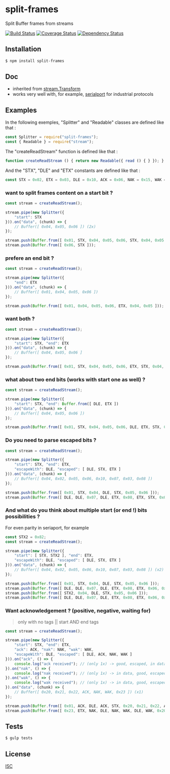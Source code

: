 # split-frames
Split Buffer frames from streams

[![Build Status](https://api.travis-ci.org/Psychopoulet/split-frames.svg?branch=master)](https://travis-ci.org/Psychopoulet/split-frames)
[![Coverage Status](https://coveralls.io/repos/github/Psychopoulet/split-frames/badge.svg?branch=master)](https://coveralls.io/github/Psychopoulet/split-frames)
[![Dependency Status](https://img.shields.io/david/Psychopoulet/split-frames/master.svg)](https://github.com/Psychopoulet/split-frames)

## Installation

```bash
$ npm install split-frames
```

## Doc

  * inherited from [stream.Transform](https://nodejs.org/api/stream.html#stream_duplex_and_transform_streams)
  * works very well with, for example, [serialport](https://www.npmjs.com/package/serialport) for industrial protocols

## Examples

In the following exemples, "Splitter" and "Readable" classes are defined like that :

```javascript
const Splitter = require("split-frames");
const { Readable } = require("stream");
```

The "createReadStream" function is defined like that :

```javascript
function createReadStream () { return new Readable({ read () { } }); }
```

And the "STX", "DLE" and "ETX" constants are defined like that :

```javascript
const STX = 0x02, ETX = 0x03, DLE = 0x10, ACK = 0x06, NAK = 0x15, WAK = 0x13;
```

### want to split frames content on a start bit ?

```javascript
const stream = createReadStream();

stream.pipe(new Splitter({
	"start": STX
})).on("data", (chunk) => {
	// Buffer([ 0x04, 0x05, 0x06 ]) (2x)
});

stream.push(Buffer.from([ 0x01, STX, 0x04, 0x05, 0x06, STX, 0x04, 0x05 ]));
stream.push(Buffer.from([ 0x06, STX ]));
```

### prefere an end bit ?

```javascript
const stream = createReadStream();

stream.pipe(new Splitter({
	"end": ETX
})).on("data", (chunk) => {
	// Buffer([ 0x01, 0x04, 0x05, 0x06 ])
});

stream.push(Buffer.from([ 0x01, 0x04, 0x05, 0x06, ETX, 0x04, 0x05 ]));
```

### want both ?

```javascript
const stream = createReadStream();

stream.pipe(new Splitter({
	"start": STX, "end": ETX
})).on("data", (chunk) => {
	// Buffer([ 0x04, 0x05, 0x06 ]
});

stream.push(Buffer.from([ 0x01, STX, 0x04, 0x05, 0x06, ETX, STX, 0x04, 0x05 ]));
```

### what about two end bits (works with start one as well) ?

```javascript
const stream = createReadStream();

stream.pipe(new Splitter({
	"start": STX, "end": Buffer.from([ DLE, ETX ])
})).on("data", (chunk) => {
	// Buffer([ 0x04, 0x05, 0x06 ])
});

stream.push(Buffer.from([ 0x01, STX, 0x04, 0x05, 0x06, DLE, ETX, STX, 0x04, 0x05 ]));
```

### Do you need to parse escaped bits ?

```javascript
const stream = createReadStream();

stream.pipe(new Splitter({
	"start": STX, "end": ETX,
	"escapeWith": DLE, "escaped": [ DLE, STX, ETX ]
})).on("data", (chunk) => {
	// Buffer([ 0x04, 0x02, 0x05, 0x06, 0x10, 0x07, 0x03, 0x08 ])
});

stream.push(Buffer.from([ 0x01, STX, 0x04, DLE, STX, 0x05, 0x06 ]));
stream.push(Buffer.from([ DLE, DLE, 0x07, DLE, ETX, 0x08, ETX, STX, 0x04, 0x05 ]));
```

### And what do you think about multiple start (or end !) bits possibilities ?

For even parity in seriaport, for example

```javascript
const STX2 = 0x82;
const stream = createReadStream();

stream.pipe(new Splitter({
	"start": [ STX, STX2 ], "end": ETX,
	"escapeWith": DLE, "escaped": [ DLE, STX, ETX ]
})).on("data", (chunk) => {
	// Buffer([ 0x04, 0x02, 0x05, 0x06, 0x10, 0x07, 0x03, 0x08 ]) (x2)
});

stream.push(Buffer.from([ 0x01, STX, 0x04, DLE, STX, 0x05, 0x06 ]));
stream.push(Buffer.from([ DLE, DLE, 0x07, DLE, ETX, 0x08, ETX, 0x06, 0x04, 0x05 ]));
stream.push(Buffer.from([ STX2, 0x04, DLE, STX, 0x05, 0x06 ]));
stream.push(Buffer.from([ DLE, DLE, 0x07, DLE, ETX, 0x08, ETX, 0x06, 0x04, 0x05 ]));
```

### Want acknowledgement ? (positive, negative, waiting for)

> only with no tags || start AND end tags

```javascript
const stream = createReadStream();

stream.pipe(new Splitter({
	"start": STX, "end": ETX,
	"ack": ACK, "nak": NAK, "wak": WAK,
	"escapeWith": DLE, "escaped": [ DLE, ACK, NAK, WAK ]
})).on("ack", () => {
	console.log("ack received"); // (only 1x) -> good, escaped, in data
}).on("nak", () => {
	console.log("nak received"); // (only 1x) -> in data, good, escaped
}).on("wak", () => {
	console.log("wak received"); // (only 1x) -> in data, good, escaped
}).on("data", (chunk) => {
	// Buffer([ 0x20, 0x21, 0x22, ACK, NAK, WAK, 0x23 ]) (x1)
});

stream.push(Buffer.from([ 0x01, ACK, DLE, ACK, STX, 0x20, 0x21, 0x22, ACK, NAK, WAK ]));
stream.push(Buffer.from([ 0x23, ETX, NAK, DLE, NAK, WAK, DLE, WAK, 0x20, 0x21 ]));
```

## Tests

```bash
$ gulp tests
```

## License

[ISC](LICENSE)
